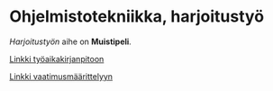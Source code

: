 # Ohjelmistotekniikka, harjoitustyö

*Harjoitustyön* aihe on **Muistipeli**.



[Linkki työaikakirjanpitoon](dokumentaatio/tyoaikakirjanpito.md)

[Linkki vaatimusmäärittelyyn](dokumentaatio/vaatimusmaarittely.md)

